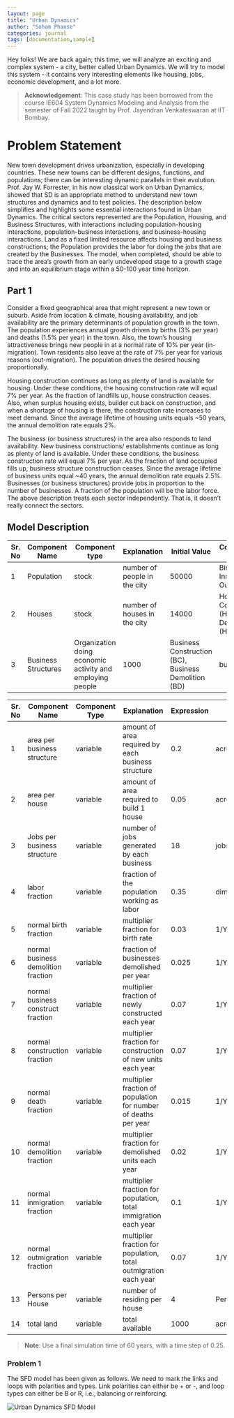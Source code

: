 ```yaml
---
layout: page
title: "Urban Dynamics"
author: "Soham Phanse"
categories: journal
tags: [documentation,sample]
---
```


Hey folks! We are back again; this time, we will analyze an exciting and complex system - a city, better called Urban Dynamics. We will try to model this system - it contains very interesting elements like housing, jobs, economic development, and a lot more.

> **Acknowledgement**: This case study has been borrowed from the course IE604 System Dynamics Modeling and Analysis from the semester of Fall 2022 taught by Prof. Jayendran Venkateswaran at IIT Bombay. 

# Problem Statement
New town development drives urbanization, especially in developing countries. These new towns can be different designs, functions, and populations; there can be interesting dynamic parallels in their evolution. Prof. Jay W. Forrester, in his now classical work on Urban Dynamics, showed that SD is an appropriate method to understand new town structures and dynamics and to test policies. The description below simplifies and highlights some essential interactions found in Urban
Dynamics. The critical sectors represented are the Population, Housing, and Business Structures, with interactions including population-housing interactions, population-business interactions, and business-housing interactions. Land as a fixed limited resource affects housing and business constructions; the Population provides the labor for doing the jobs that are created by the Businesses. The model, when completed, should be able to trace the area’s growth from an early undeveloped stage to a growth stage and into an equilibrium stage within a 50-100 year time horizon. 

## Part 1
Consider a fixed geographical area that might represent a new town or suburb. Aside from location & climate, housing availability, and job availability are the primary determinants of population growth in the town. The population experiences annual growth driven by births (3% per year) and deaths (1.5% per year) in the town. Also, the town’s housing attractiveness brings new people in at a normal rate of 10% per year (in-migration). Town residents also leave at the rate of 7% per year for various reasons (out-migration). The population drives the desired housing proportionally.

Housing construction continues as long as plenty of land is available for housing. Under these conditions, the housing construction rate will equal 7% per year. As the fraction of landfills up, house construction ceases. Also, when surplus housing exists, builder cut back on construction, and when a shortage of housing is there, the construction rate increases to meet demand. Since the average lifetime of housing units equals ~50 years, the annual demolition rate equals 2%.

The business (or business structures) in the area also responds to land availability. New business constructions/ establishments continue as long as plenty of land is available. Under these conditions, the business construction rate will equal 7% per year. As the fraction of land occupied fills up, business structure construction ceases. Since the average lifetime of business units equal ~40 years, the annual demolition rate equals 2.5%. Businesses (or business structures) provide jobs in proportion to the number of businesses. A fraction of the population will be the labor force. The above description treats each sector independently. That is, it doesn’t really connect the sectors.

## Model Description

| Sr. No | Component Name | Component type | Explanation | Initial Value | Corresponding Flows | Units |
| ------ | -------------- | -------------- | ----------- | ------------- | ------------------- | ----- |
| 1 | Population | stock | number of people in the city | 50000 | Births, Deaths, Inmigration, Outmigration | persons |
| 2 | Houses | stock | number of houses in the city | 14000 | Housing Construction (HC), Housing Demolition (HD) | house |
| 3 | Business Structures | Organization doing economic activity and employing people | 1000 | Business Construction (BC), Business Demolition (BD) | business |

| Sr. No | Component Name | Component Type | Explanation | Expression | Units |
| ------ | -------------- | -------------- | ----------- | ---------- | ----- |
| 1 | area per business structure | variable | amount of area required by each business structure | 0.2 | acre/business |
| 2 | area per house | variable | amount of area required to build 1 house | 0.05 | acre/house | 
| 3 | Jobs per business structure | variable | number of jobs generated by each business | 18 | jobs/business |
| 4 | labor fraction | variable | fraction of the population working as labor | 0.35 | dimensionless |
| 5 | normal birth fraction | variable | multiplier fraction for birth rate | 0.03 | 1/Year |
| 6 | normal business demolition fraction | variable | fraction of businesses demolished per year | 0.025 | 1/Year |
| 7 | normal business construct fraction | variable | multiplier fraction of newly constructed each year | 0.07 | 1/Year |
| 8 | normal construction fraction | variable | multiplier fraction for construction of new units each year | 0.07 | 1/Year |
| 9 | normal death fraction | variable | multiplier fraction of population for number of deaths per year | 0.015 | 1/Year |
| 10 | normal demolition fraction | variable | multiplier fraction for demolished units each year | 0.02 | 1/Year |
| 11 | normal inmigration fraction | variable | multiplier fraction for population, total immigration each year | 0.1 | 1/Year |
| 12 | normal outmigration fraction | variable | multiplier fraction for population, total outmigration each year | 0.07 | 1/Year |
| 13 | Persons per House | variable | number of residing per house | 4 | Person/House |
| 14 | total land | variable | total available | 1000 | acre |

> **Note**: Use a final simulation time of 60 years, with a time step of 0.25.

### Problem 1
The SFD model has been given as follows. We need to mark the links and loops with polarities and types. Link polarities can either be + or -, and loop types can either be B or R, i.e., balancing or reinforcing. 

![Urban Dynamics SFD Model](https://sohamphanseiitb.github.io/th-ink-in-systems/assets/img/urban%20dynamics%20model.jpg)

<!-- Hey folks! To tie up everything we have seen so far, I will walk you through a simple and ready case. It is about constructing a system dynamics model of the population of a particular university campus. Incidentally, as you might have guessed, this is one of the simplest population models since we have strict rules with respect to the increase in the number of students. Hence accurate estimates can be obtained, and special statistical techniques are not required. The model with suitable (a lot :P) can be extended to construct models predicting a city or a nationwide population estimate.

Since you peeps should know the background, I was working to model the energy consumption trends on my university campus. Since energy consumption heavily depends on the number of users and usage per capita, my immediate task was to estimate the total population living on campus. The framework starts with obtaining basic data about the number of students, the student-to-faculty ratio, administration staff, and dependents living on campus, and estimating admission rates for students, hiring, and attrition rates for professors and other staff members on campus.

To give you an idea of how the student population on campus changes across the years, check this sketch below:

![Population Model](https://sohamphanseiitb.github.io/Think-in-Systems/assets/system-dynamics/population%20blog.jpg)

Obviously, the rate at which undergraduate students are admitted will be starkly different than graduate students.

Similarly, we can construct a model to estimate how the teaching faculty grows over time. To simplify stuff, the Student to Faculty Ratio can be assumed to be constant; however, it is better to assume it is adaptable since every university strives to attain the best possible ratio as mandated by national standards. The number distribution of undergraduate and graduate students on campus also affects the required amount of teaching staff. The Student to Faculty ratio in the case of graduate students is expected to be higher than undergraduates. In that case, two different ratio estimates can be calculated. However, it should be understood that there be a significant fraction of staff who will be teaching and advising at both levels. We can make assumptions about how the universities plan to implement policies to improve the ratio each year. The policies can be as follows:

- Case 1: If the ratio is higher than the mandate (low teaching staff strength)
  - Increase the hiring rate, vis a vis, and hire more people every year. 
  - Reduce attrition rate, vis a vis, provide incentives to people to improve retention period
    -  Provide schemes like subsidized medical insurance, interest-free loans, pension benefits, and provident fund schemes

- Case 2: If the ratio is lower than the mandate (high teaching staff strength)
  -  Decrease the hiring rate; in extreme cases, new hiring can be frozen
  -  Improve performance vigilance to keep under-performing staff in check and incentivize attrition

The administration staff, on the other hand, is trickier to model since it doesn't have well-defined ratios to be kept in check. A modest 3-5% growth can be assumed safely. If the university provides housing to teaching and other staff on campus and allows immediate family members to stay alone, a rough number of 2 dependents per working member of staff can be assumed to calculate the total number of staff dependents. 

With these population sub-models of students, teaching and non-academic staff, and dependents, a fair estimate of the total population on the university campus can be obtained. This further can be combined with other models to estimate the per capita energy consumption in each category and, ultimately, total energy usage at domestic levels for personal use. 

For commercial uses, like computing and use in research equipment, outdoor lighting, and common areas like gymnasiums, sports complexes, and auditoriums, energy usage has to be calculated with data since no modeling techniques can give accurate estimates. Constructing gymnasiums and new research labs on campus are discrete events by nature and cannot be predicted beforehand. In cases of infrastructural expansion, the total land area availability and the trend estimation timeline should also be considered.

All in all, if you see systems modeling can start with simple logic and building blocks which together can be assembled to produce useful results. Complex models can be built with simple models, and layers of statistical estimates can be grafted onto propagative models to create models with can accurately estimate real-world phenomena like business cycles, stock value predictions, or the global economic scenario. -->
